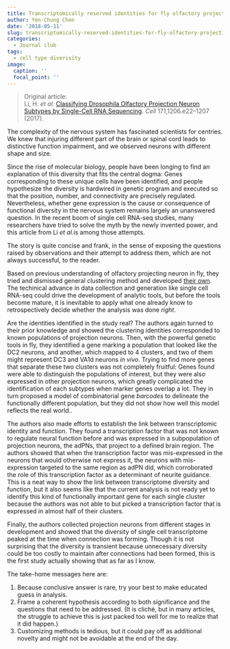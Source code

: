 ```yaml
---
title: Transcriptomically reserved identities for fly olfactory projection neuron
author: Yen-Chung Chen
date: '2018-05-11'
slug: transcriptomically-reserved-identities-for-fly-olfactory-projection-neuron
categories:
  - Journal club
tags:
  - cell type diverisity
image:
  caption: ''
  focal_point: ''
---
```

> Original article:  
> Li, H. *et al.* [Classifying Drosophila Olfactory Projection Neuron
> Subtypes by Single-Cell RNA
> Sequencing](https://doi.org/10.1016/j.cell.2017.10.019). *Cell*
> 171,1206.e22–1207 (2017).

The complexity of the nervous system has fascinated scientists for
centries. We knew that injuring different part of the brain or spinal
cord leads to distinctive function impairment, and we observed neurons
with different shape and size.

Since the rise of molecular biology, people have been longing to find an
explanation of this diversity that fits the central dogma: Genes
corresponding to these unique cells have been identified, and people
hypothesize the diversity is hardwired in genetic program and executed
so that the position, number, and connectivity are precisely regulated.
Nevertheless, whether gene expression is the cause or consequence of
functional diversity in the nervous system remains largely an unanswered
question. In the recent boom of single cell RNA-seq studies, many
researchers have tried to solve the myth by the newly invented power,
and this article from Li *et al*.is among those attempts.

The story is quite concise and frank, in the sense of exposing the
questions raised by observations and their attempt to address them,
which are not always successful, to the reader.

Based on previous understanding of olfactory projecting neuron in fly,
they tried and dismissed general clustering method and developed [their
own](https://github.com/felixhorns/FlyPN). The techinical advance in
data collection and generation like single cell RNA-seq could drive the
development of analytic tools, but before the tools become mature, it is
inevitable to apply what one already know to retrospectively decide
whether the analysis was done *right*.

Are the identities identified in the study real? The authors again
turned to their prior knowledge and showed the clustering identities
corresponded to known populations of projection neurons. Then, with the
powerful genetic tools in fly, they identified a gene marking a
population that looked like the DC2 neurons, and another, which mapped
to 4 clusters, and two of them might represent DC3 and VA1d neurons *in vivo*. Trying to find more genes that separate these two clusters was
not completely fruitful: Genes found were able to distinguish the
populations of interest, but they were also expressed in other
projection neurons, which greatly complicated the identification of each
subtypes when marker genes overlap a lot. They in turn proposed a model
of combinatorial gene *barcodes* to delineate the functionally different
population, but they did not show how well this model reflects the real
world..

The authors also made efforts to establish the link between
transcriptomic identity and function. They found a transcription factor
that was not known to regulate neural function before and was expressed
in a subpopulation of projection neurons, the adPNs, that project to a
defined brain region. The authors showed that when the transcription
factor was mis-expressed in the neurons that would otherwise not express
it, the neurons with mis-expression targeted to the same region as adPN
did, which corroborated the role of this transcription factor as a
determinant of neurite guidance. This is a neat way to show the link
between transcriptome diversity and function, but it also seems like
that the current analysis is not ready yet to identify this kind of
functionally important gene for each single cluster because the authors
was not able to but picked a transcription factor that is expressed in
almost half of their clusters.

Finally, the authors collected projection neurons from different stages
in development and showed that the diversity of single cell
transcriptome peaked at the time when connection was forming. Though it
is not surprising that the diversity is transient because unnecessary
diversity could be too costly to maintain after connections had been
formed, this is the first study actually showing that as far as I know.

The take-home messages here are:

1.  Because conclusive answer is rare, try your best to
    make educated guess in analysis.
2.  Frame a coherent hypothesis according to both
    significance and the questions that need to be addressed. (It is
    cliché, but in many articles, the struggle to achieve this is just
    packed too well for me to realize that it did happen.)
3.  Customizing methods is tedious, but it could pay off
    as additional novelty and might not be avoidable at the end of the
    day.
